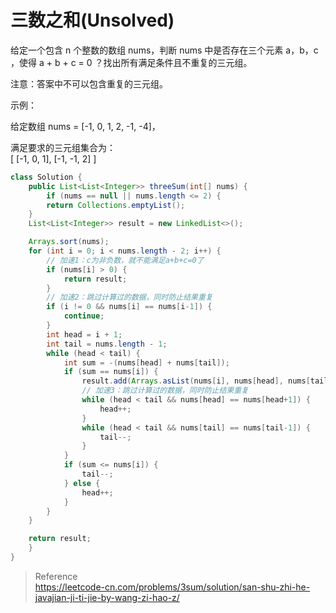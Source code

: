 # 三数之和(Unsolved)

给定一个包含 n 个整数的数组 nums，判断 nums 中是否存在三个元素 a，b，c ，使得 a + b + c = 0 ？找出所有满足条件且不重复的三元组。

注意：答案中不可以包含重复的三元组。

示例：

给定数组 nums = [-1, 0, 1, 2, -1, -4]，

满足要求的三元组集合为：  
[
  [-1, 0, 1],
  [-1, -1, 2]
]

```java
class Solution {
    public List<List<Integer>> threeSum(int[] nums) {
        if (nums == null || nums.length <= 2) {
        return Collections.emptyList();
    }
    List<List<Integer>> result = new LinkedList<>();

    Arrays.sort(nums);
    for (int i = 0; i < nums.length - 2; i++) {
        // 加速1：c为非负数，就不能满足a+b+c=0了
        if (nums[i] > 0) {
            return result;
        }
        // 加速2：跳过计算过的数据，同时防止结果重复
        if (i != 0 && nums[i] == nums[i-1]) {
            continue;
        }
        int head = i + 1;
        int tail = nums.length - 1;
        while (head < tail) {
            int sum = -(nums[head] + nums[tail]);
            if (sum == nums[i]) {
                result.add(Arrays.asList(nums[i], nums[head], nums[tail]));
                // 加速3：跳过计算过的数据，同时防止结果重复
                while (head < tail && nums[head] == nums[head+1]) {
                    head++;
                }
                while (head < tail && nums[tail] == nums[tail-1]) {
                    tail--;
                }
            }
            if (sum <= nums[i]) {
                tail--;
            } else {
                head++;
            }
        }
    }

    return result;
    }
}
```



> Reference  
https://leetcode-cn.com/problems/3sum/solution/san-shu-zhi-he-javajian-ji-ti-jie-by-wang-zi-hao-z/